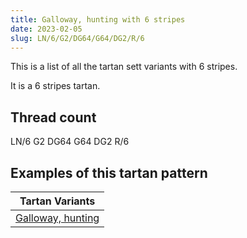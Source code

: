 ```yaml
---
title: Galloway, hunting with 6 stripes
date: 2023-02-05
slug: LN/6/G2/DG64/G64/DG2/R/6
---
```

This is a list of all the tartan sett variants with 6 stripes.

It is a 6 stripes tartan.


## Thread count
LN/6 G2 DG64 G64 DG2 R/6

## Examples of this tartan pattern

| Tartan Variants |
|---------------|
| [Galloway, hunting](/variants/ln/6/g2/dg64/g64/dg2/r/6-dg003000-g008000-lne0e0e0-rc00000)||

